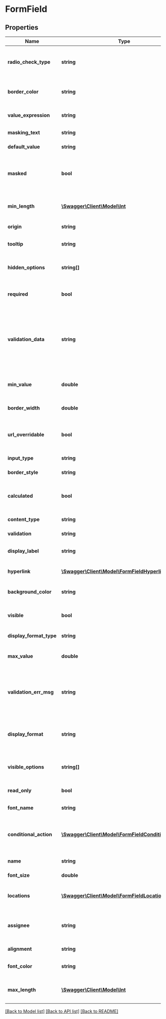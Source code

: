# FormField

## Properties
Name | Type | Description | Notes
------------ | ------------- | ------------- | -------------
**radio_check_type** | **string** | The type of radio button (if field is radio button, identified by inputType). | [optional] 
**border_color** | **string** | Color of the border of the field in RGB or HEX format | [optional] 
**value_expression** | **string** | Expression to calculate value of the form field | [optional] 
**masking_text** | **string** | Text to mask the masked form field | [optional] 
**default_value** | **string** | Default value of the form field | [optional] 
**masked** | **bool** | true if the input entered by the signer has to be masked (like password), false if it shouldn&#39;t be | [optional] 
**min_length** | [**\Swagger\Client\Model\Int**](Int.md) | Minimum length of the input text field in terms of no. of characters | [optional] 
**origin** | **string** | Origin of Form Field | [optional] 
**tooltip** | **string** | Text that appears while hovering over the field | [optional] 
**hidden_options** | **string[]** | Text values which are hidden in a drop down form field | [optional] 
**required** | **bool** | true if it is a mandatory field to be filled by the signer, else false | [optional] 
**validation_data** | **string** | Further data for validating input with regards to the field&#39;s specified format. The contents and interpretation of formatData depends on the value of validation. | [optional] 
**min_value** | **double** | Lower bound of the number that can be entered by the signer | [optional] 
**border_width** | **double** | Width of the border of the field in pixels | [optional] 
**url_overridable** | **bool** | For widget text fields only - true if the default value may come from the URL, else false | [optional] 
**input_type** | **string** | Input type of the form field | [optional] 
**border_style** | **string** | Style of the border of the field. | [optional] 
**calculated** | **bool** | true if this field&#39;s value is calculated from an expression, else false | [optional] 
**content_type** | **string** | Content Type of the form field. | [optional] 
**validation** | **string** | Rule for validating the field value. | [optional] 
**display_label** | **string** | Display label attached to the field | [optional] 
**hyperlink** | [**\Swagger\Client\Model\FormFieldHyperlink**](FormFieldHyperlink.md) | Hyperlink-specific data (e.g. as url, link type) | [optional] 
**background_color** | **string** | Background color of the form field in RGB or HEX format | [optional] 
**visible** | **bool** | If set to false, then the form field is hidden.  Otherwise, it is visible. | [optional] 
**display_format_type** | **string** | Format type of the text field. | [optional] 
**max_value** | **double** | Upper bound of the number that can be entered by the signer | [optional] 
**validation_err_msg** | **string** | Error message to be shown to the signer if filled value doesn&#39;t match the validations of the form field | [optional] 
**display_format** | **string** | Format of the value of the field to be displayed based on the displayFormatType property. | [optional] 
**visible_options** | **string[]** | Text values which are visible in a drop down form field | [optional] 
**read_only** | **bool** | true if it is a read-only field, else false | [optional] 
**font_name** | **string** | Font name of the form field | [optional] 
**conditional_action** | [**\Swagger\Client\Model\FormFieldConditionalAction**](FormFieldConditionalAction.md) | A predicate (or set of predicates) that determines whether this field is visible and enabled. | [optional] 
**name** | **string** | The name of the form field | [optional] 
**font_size** | **double** | Font size of the form field in points | [optional] 
**locations** | [**\Swagger\Client\Model\FormFieldLocation[]**](FormFieldLocation.md) | All locations in a document where the form field is placed | [optional] 
**assignee** | **string** | Who the field is assigned to.  Either a participant set id, null, NOBODY or PREFILL. | [optional] 
**alignment** | **string** | Alignment of the text. | [optional] 
**font_color** | **string** | Font color of the form field in RGB or HEX format | [optional] 
**max_length** | [**\Swagger\Client\Model\Int**](Int.md) | Maximum length of the input text field in terms of no. of characters | [optional] 

[[Back to Model list]](../README.md#documentation-for-models) [[Back to API list]](../README.md#documentation-for-api-endpoints) [[Back to README]](../README.md)


